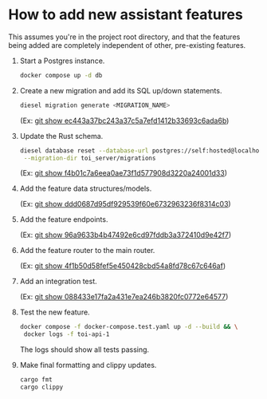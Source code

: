# How to add new assistant features

This assumes you're in the project root directory, and that the features being
added are completely independent of other, pre-existing features.

1. Start a Postgres instance.

   ```bash
   docker compose up -d db
   ```

2. Create a new migration and add its SQL up/down statements.

   ```bash
   diesel migration generate <MIGRATION_NAME>
   ```
   
   (Ex: [git show ec443a37bc243a37c5a7efd1412b33693c6ada6b][0])

3. Update the Rust schema.

   ```bash
   diesel database reset --database-url postgres://self:hosted@localhost:5432/toi \
    --migration-dir toi_server/migrations
   ```

   (Ex: [git show f4b01c7a6eea0ae73f1d577908d3220a24001d33][1])

4. Add the feature data structures/models.

   (Ex: [git show ddd0687d95df929539f60e6732963236f8314c03][2])

5. Add the feature endpoints.

   (Ex: [git show 96a9633b4b47492e6cd97fddb3a372410d9e42f7][3])

6. Add the feature router to the main router.

   (Ex: [git show 4f1b50d58fef5e450428cbd54a8fd78c67c646af][4])

7. Add an integration test.

   (Ex: [git show 088433e17fa2a431e7ea246b3820fc0772e64577][5])

8. Test the new feature.

   ```bash
   docker compose -f docker-compose.test.yaml up -d --build && \
    docker logs -f toi-api-1
   ```

   The logs should show all tests passing.

9. Make final formatting and clippy updates.

   ```bash
   cargo fmt
   cargo clippy
   ```

[0]: https://github.com/theOGognf/toi/commit/ec443a37bc243a37c5a7efd1412b33693c6ada6b
[1]: https://github.com/theOGognf/toi/commit/f4b01c7a6eea0ae73f1d577908d3220a24001d33
[2]: https://github.com/theOGognf/toi/commit/ddd0687d95df929539f60e6732963236f8314c03
[3]: https://github.com/theOGognf/toi/commit/96a9633b4b47492e6cd97fddb3a372410d9e42f7
[4]: https://github.com/theOGognf/toi/commit/4f1b50d58fef5e450428cbd54a8fd78c67c646af
[5]: https://github.com/theOGognf/toi/commit/088433e17fa2a431e7ea246b3820fc0772e64577

